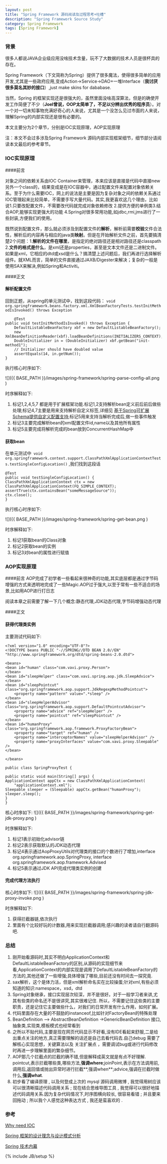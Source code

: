 ```yaml
---
layout: post
title: "Spring Framework 源码阅读及过程思考+吐槽"
description: "Spring Framework Source Study"
category: Spring Framework
tags: [Spring Framework]
---
```

### 背景
很多人都说JAVA企业级应用没啥技术含量，玩不了大数据的技术人员是很杯具的存在。

Spring Framework（下文简称为Spring）提供了很多魔法，使得很多简单的应用开发,尤其是一些政府应用,变成Action->Service->DAO+一堆Interface（**我讨厌很多莫名其妙的接口**）,just make skins for dababase.

当然，Spring 的框架实现还是很强大的，虽然里面没啥高深算法，但是的确使开发工作简便了不少（**Joel曾说，OOP太简单了，不足以分辨出优秀的程序员**）。对一个对一切未知事物充满好奇心的人来说，尤其是一个没怎么见过市面的人来说，理解Spring的内部实现还是很有必要的。

本文主要分为2个章节，分别是IOC实现原理，AOP实现原理

注：本文不会过多涉及Spring Framework 源码内部实现框架细节，细节部分请阅读本文最后的参考章节。
 
### IOC实现原理

####前言

对象之间的依赖关系由IOC Container来管理，本来应该是直接是代码中直接new另外一个class的，结果变成是在IOC容器中，通过配置文件来配置对象依赖关系。至于为什么需要IOC，网上的说法是主要是因为复杂对象之间的依赖关系通过IOC管理起来比较简单，不需要手写大量代码。其实,我更喜欢这几个理由，比如说1.只要改配置文件，不需要改代码就完成对象依赖修改 2.提供方便的单例类3.结合AOP,能够实现更强大的功能 4.Spring对很多常用功能,如jdbc,rmi,jms进行了一些封装,方便我们的使用。

既然说到配置文件，那么就必须涉及到配置文件的**解析**，解析前需要**校验**文件合法性，解析后的内容再与相应的java类**映射**。但是在开始解析文件之前，首先要搞清楚2个问题：1.**解析的文件在哪里**，是指定的绝对路径还是相对路径还是classpath 2.**文件的格式是什么**，是xml还是properties，甚至是文本文件还是二进制文件。如果是xml，它相应的dtd或xsd是什么？搞清楚上述问题后，我们再进行选择解析组件。就XML而言，简单的文件直接通过JAXB/Digester来解决；复杂的一般是使用SAX来解决,例如Spring和Activiti。

####正文
#### 解析配置文件

回到正题，从spring的单元测试中，找到这段代码：
`void org.springframework.beans.factory.xml.XmlBeanFactoryTests.testInitMethodIsInvoked() throws Exception`

		@Test
	public void testInitMethodIsInvoked() throws Exception {
		DefaultListableBeanFactory xbf = new DefaultListableBeanFactory();
		new XmlBeanDefinitionReader(xbf).loadBeanDefinitions(INITIALIZERS_CONTEXT);
		DoubleInitializer in = (DoubleInitializer) xbf.getBean("init-method1");
		// Initializer should have doubled value
		assertEquals(14, in.getNum());
	}

执行核心时序如下:

![]({{ BASE_PATH }}/images/spring-framework/spring-parse-config-all.png )	

时序解释如下:

1.  标记1,2,4,5,7 都是用于扩展框架功能.标记1,2支持解析bean定义前后前后做些处理;标记4,7主要是用来支持解析自定义标签,详细见 [基于Spring可扩展Schema提供自定义配置支持](http://blog.csdn.net/cutesource/article/details/5864562);标记5用来支持当解析完成后,做一些事件触发
2.  标记3主要完成解析bean的xml配置文件id,name以及其他所有属性
3.  标记5主要完成将解析完成的bean放到ConcurrentHashMap中


#### 获取bean

在单元测试中` void org.springframework.context.support.ClassPathXmlApplicationContextTests.testSingleConfigLocation()` ,我们找到这段话

	@Test
	public void testSingleConfigLocation() {
	ClassPathXmlApplicationContext ctx = new ClassPathXmlApplicationContext(FQ_SIMPLE_CONTEXT);
	assertTrue(ctx.containsBean("someMessageSource"));
	ctx.close();
	}

执行核心时序如下:
	
![]({{ BASE_PATH }}/images/spring-framework/spring-get-bean.png )	

时序解释如下:

1. 标记1获取bean的Class对象
2. 标记2获取bean的实例
3. 标记3对bean的属性进行赋值	

### AOP实现原理
####前言
AOP完成了初学者一些看起来很神奇的功能,其实底层都是通过字节码增强的方式来透明地完成了一些Magic.AOP过于强大,以至于常有一些不适合的场景,比如用AOP进行打日志

阅读本章之前需要了解一下几个概念:静态代理,JDK动态代理,字节码增强动态代理

####正文

#### 获得代理类实例
主要测试代码如下:
	
	<?xml version="1.0" encoding="UTF-8"?>
	<!DOCTYPE beans PUBLIC "-//SPRING//DTD BEAN 2.0//EN" "http://www.springframework.org/dtd/spring-beans-2.0.dtd">

	<beans>
	<bean id="human" class="com.vavi.proxy.Person">
	</bean>
	<bean id="sleepHelper" class="com.vavi.spring.aop.jdk.SleepAdvice">
	</bean>
	<bean id="sleepPointcut" class="org.springframework.aop.support.JdkRegexpMethodPointcut">
		<property name="pattern" value=".*sleep" />
	</bean>
	<bean id="sleepHelperAdvisor" class="org.springframework.aop.support.DefaultPointcutAdvisor">
		<property name="advice" ref="sleepHelper" />
		<property name="pointcut" ref="sleepPointcut" />
	</bean>
	<bean id="humanProxy" class="org.springframework.aop.framework.ProxyFactoryBean">
		<property name="target" ref="human" />
		<property name="interceptorNames" value="sleepHelperAdvisor" />
		<property name="proxyInterfaces" value="com.vavi.proxy.Sleepable" />
	</bean>

	</beans>

	public class SpringProxyTest {

    public static void main(String[] args) {
	ApplicationContext appCtx = new ClassPathXmlApplicationContext(
		"applicationContext.xml");
	Sleepable sleeper = (Sleepable) appCtx.getBean("humanProxy");
	sleeper.sleep();
    }
	}
	
核心时序如下:
![]({{ BASE_PATH }}/images/spring-framework/spring-get-jdk-proxy.png )	

时序解释如下:

1. 标记1表示初始化advisor链
2. 标记2表示获取默认的JDK动态代理
3. 标记4表示通过AopProxyUtils对代理类的接口的个数进行了增加,interface org.springframework.aop.SpringProxy, interface org.springframework.aop.framework.Advised 
4. 标记5表示通过JDK API完成代理类实例的创建

#### 完成代理方法执行

核心时序如下:
![]({{ BASE_PATH }}/images/spring-framework/spring-jdk-proxy-invoke.png )	

时序解释如下:

1. 获得拦截器链,依次执行
2. 里面有个比较好玩的计数器,用来实现拦截器调用;感兴趣的读者请自行翻源码吧.

### 总结



1. 刚开始看源码时,其实不明白ApplicationContext和DefaultListableBeanFactory的区别,从源码的实现细节来看,ApplicationContext的内部实现是调用了DefaultListableBeanFactory的方法的,其他还做了一些增强;具体增强了哪些,目前还没有时间去一探究竟.
2. sax解析，这个是体力活，但是xml解析命名实在比较操蛋;针对xml,有些必须知道的知识:namespace，xsd，dtd 
3. Spring对象继承，接口实现层次较深，并不是很好。对于一般学习者来讲,尤其有些类的命名还不是很讲究,其实很难记住. 所以，不需要记住这些类的主要职责，还是记住它主要做些什么，对我们的日常开发有什么作用，如何扩展。
4. 代码里面存在大量的不鼓励的instanceof,比如针对FactoryBean的特殊处理
5.  BeanDefinition --> AbstractBeanDefinition  ->GenericBeanDefinition  接口,抽象类,实现类,模板模式也经常看到
6. 之所以不贴代码,主要是现在网页代码显示不好看,没有IDE看起来舒服,二是给出重点关注的地方,真正需要理解的话还是自己去看代码去.自己debug
需要了解核心实现思想，关键算法以及 关注扩展点 ，需要调试bug或进行代码修改时再进一步理解里面的繁杂细节。
7. AOP那几个拦截点的拦截的确不错,但是解释成英文就是有点不好理解.  pointcut,表示拦截哪些类,哪些方法,**强调where**;joinPoint,表示在方法调用前,调用后,返回值或抛出异常时进行拦截**,强调when**;advice,强调在拦截时做什么,**强调what**.
8. 初步看了编译原理 , 以及何登成上次的 mysql 源码调用微博 , 我觉得用树应该可以很清晰描述代码调用关系 ; 现在结合思维导图工具 , 我觉得可以很好地描述代码调用关系.因为复杂代码情况下,时序图横向较长, 很容易看错 ; 并且要来回拖动 ; 所以我个人感觉这种表达方式 , 我还是蛮喜欢的 . 

### 参考

[Why need IOC](http://stackoverflow.com/questions/871405/why-do-i-need-an-ioc-container-as-opposed-to-straightforward-di-code)

[Spring 框架的设计理念与设计模式分析](http://www.ibm.com/developerworks/cn/java/j-lo-spring-principle/) 

[Spring 技术内幕](http://book.douban.com/subject/10470970/) 
 


 
{% include JB/setup %}

